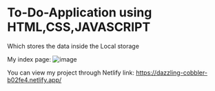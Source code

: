 # To-Do-Application using HTML,CSS,JAVASCRIPT 

Which stores the data inside the Local storage

My index page:
![image](https://github.com/Dhileepguru/To-Do-Application/assets/141471079/2764e943-7856-4057-9fe8-58da0adb933e)

You can view my project through Netlify link: https://dazzling-cobbler-b02fe4.netlify.app/
